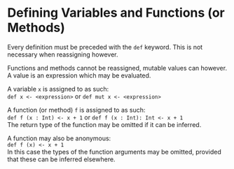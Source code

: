 # Defining Variables and Functions (or Methods)

Every definition must be preceded with the `def` keyword.
This is not necessary when reassigning however.

Functions and methods cannot be reassigned, mutable values can however.
A value is an expression which may be evaluated.

A variable `x` is assigned to as such:\
`def x <- <expression>` or `def mut x <- <expression>`

A function (or method) `f` is assigned to as such:\
`def f (x : Int) <- x + 1` or `def f (x : Int): Int <- x + 1`\
The return type of the function may be omitted if it can be inferred.

A function may also be anonymous:\
`def f (x) <- x + 1`\
In this case the types of the function  arguments may be omitted, provided 
that these can be inferred elsewhere.
